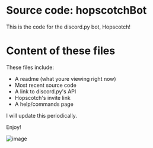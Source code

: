 # Source code: hopscotchBot
This is the code for the discord.py bot, Hopscotch!

# Content of these files
These files include:


- A readme (what youre viewing right now)
- Most recent source code
- A link to discord.py's API
- Hopscotch's invite link
- A help/commands page

I will update this periodically.




Enjoy!



![image](https://user-images.githubusercontent.com/57851101/110335358-5c71c700-7fe9-11eb-99fd-52c717fe9918.png)
